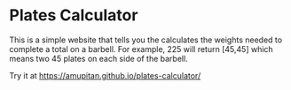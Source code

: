 # Plates Calculator

This is a simple website that tells you the calculates the weights needed to complete a total on a barbell.
For example, 225 will return [45,45] which means two 45 plates on each side of the barbell.

Try it at https://amupitan.github.io/plates-calculator/
